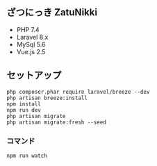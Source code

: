 ざつにっき ZatuNikki
-------

* PHP 7.4
* Laravel 8.x
* MySql 5.6
* Vue.js 2.5

セットアップ
-------------------

```
php composer.phar require laravel/breeze --dev
php artisan breeze:install
npm install
npm run dev
php artisan migrate
php artisan migrate:fresh --seed
```

### コマンド

```
npm run watch
```
